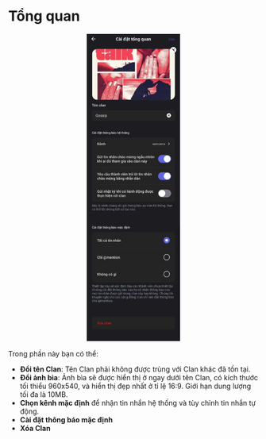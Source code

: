 # Tổng quan

<div align="center"><figure><img src="../../../../.gitbook/assets/z7094465534916_5f8aacbaf97eca051cbb66ac1e04a933.jpg" alt="" width="188"><figcaption></figcaption></figure></div>

Trong phần này bạn có thể:&#x20;

* **Đổi tên Clan**: Tên Clan phải không được trùng với Clan khác đã tồn tại.
* **Đổi ảnh bìa**: Ảnh bìa sẽ được hiển thị ở ngay dưới tên Clan, có kích thước tối thiểu 960x540, và hiển thị đẹp nhất ở tỉ lệ 16:9. Giới hạn dung lượng tối đa là 10MB.
* **Chọn kênh mặc định** để nhận tin nhắn hệ thống và tùy chỉnh tin nhắn tự động.&#x20;
* **Cài đặt thông báo mặc định**
* **Xóa Clan**

